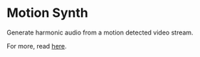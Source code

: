 # Motion Synth
Generate harmonic audio from a motion detected video stream.

For more, read [here](https://arxiv.org/pdf/1602.08750.pdf).
